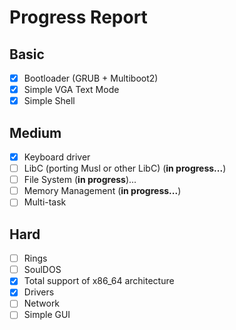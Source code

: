 # Progress Report

## Basic

- [x] Bootloader (GRUB + Multiboot2)
- [x] Simple VGA Text Mode
- [x] Simple Shell

## Medium

- [x] Keyboard driver
- [ ] LibC (porting Musl or other LibC) (**in progress...**)
- [ ] File System (**in progress**)...
- [ ] Memory Management (**in progress...**)
- [ ] Multi-task

## Hard

- [ ] Rings
- [ ] SoulDOS
- [x] Total support of x86_64 architecture
- [x] Drivers
- [ ] Network
- [ ] Simple GUI